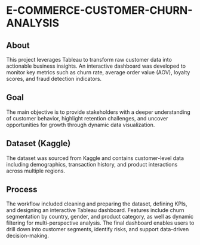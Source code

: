 # E-COMMERCE-CUSTOMER-CHURN-ANALYSIS

## About
This project leverages Tableau to transform raw customer data into actionable business insights. An interactive dashboard was developed to monitor key metrics such as churn rate, average order value (AOV), loyalty scores, and fraud detection indicators.

## Goal
The main objective is to provide stakeholders with a deeper understanding of customer behavior, highlight retention challenges, and uncover opportunities for growth through dynamic data visualization.

## Dataset (Kaggle)
The dataset was sourced from Kaggle and contains customer-level data including demographics, transaction history, and product interactions across multiple regions.

## Process
The workflow included cleaning and preparing the dataset, defining KPIs, and designing an interactive Tableau dashboard. Features include churn segmentation by country, gender, and product category, as well as dynamic filtering for multi-perspective analysis. The final dashboard enables users to drill down into customer segments, identify risks, and support data-driven decision-making.

